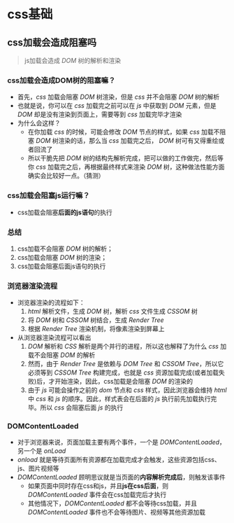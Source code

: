 # css基础

## css加载会造成阻塞吗
> js加载会造成 *DOM* 树的解析和渲染

### css加载会造成DOM树的阻塞嘛？
- 首先，*css* 加载会阻塞 *DOM* 树渲染，但是 *css* 并不会阻塞 *DOM* 树的解析
- 也就是说，你可以在 *css* 加载完之前可以在 *js* 中获取到 *DOM* 元素，但是 *DOM* 却是没有渲染到页面上，需要等到 *css* 加载完毕才渲染
- 为什么会这样？
  - 在你加载 *css* 的时候，可能会修改 *DOM* 节点的样式，如果 *css* 加载不阻塞 *DOM* 树渲染的话，那么当 *css* 加载完之后， *DOM* 树可有又得重绘或者回流了
  - 所以干脆先把 *DOM* 树的结构先解析完成，把可以做的工作做完，然后等你 *css* 加载完之后，再根据最终样式来渲染 *DOM* 树，这种做法性能方面确实会比较好一点。（猜测）

### css加载会阻塞js运行嘛？
- css加载会阻塞**后面的js语句**的执行

### 总结
  1. css加载不会阻塞 *DOM* 树的解析；
  2. css加载会阻塞 *DOM* 树的渲染；
  3. css加载会阻塞后面js语句的执行

### 浏览器渲染流程
- 浏览器渲染的流程如下：
  1. *html* 解析文件，生成 *DOM* 树，解析 *css* 文件生成 *CSSOM* 树
  2. 将 *DOM* 树和 *CSSOM* 树结合，生成 *Render Tree*
  3. 根据 *Render Tree* 渲染机制，将像素渲染到屏幕上
- 从浏览器渲染流程可以看出
  1. *DOM* 解析和 *CSS* 解析是两个并行的进程，所以这也解释了为什么 *css* 加载不会阻塞 *DOM* 的解析
  2. 然而，由于 *Render Tree* 是依赖与 *DOM Tree* 和 *CSSOM Tree*，所以它必须等到 *CSSOM Tree* 构建完成，也就是 *css* 资源加载完成(或者加载失败)后，才开始渲染，因此，css加载是会阻塞 *DOM* 的渲染的
  3. 由于 *js* 可能会操作之前的 *dom* 节点和 *css* 样式，因此浏览器会维持 *html* 中 *css* 和 *js* 的顺序。因此，样式表会在后面的 *js* 执行前先加载执行完毕。所以 *css* 会阻塞后面 *js* 的执行 

### DOMContentLoaded
- 对于浏览器来说，页面加载主要有两个事件，一个是 *DOMContentLoaded*，另一个是 *onLoad*
- *onload* 就是等待页面所有资源都在加载完成才会触发，这些资源包括css、js、图片视频等
- *DOMContentLoaded* 顾明思议就是当页面的**内容解析完成后**，则触发该事件
  - 如果页面中同时存在css和js，并且**js在css后面**，则 *DOMContentLoaded* 事件会在css加载完后才执行
  - 其他情况下，*DOMContentLoaded* 都不会等待css加载，并且 *DOMContentLoaded* 事件也不会等待图片、视频等其他资源加载

